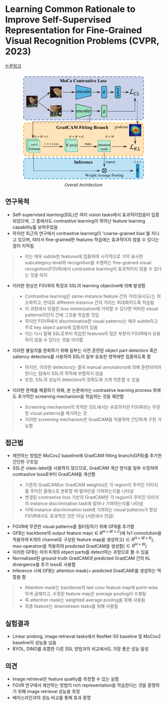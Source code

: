 # Learning Common Rationale to Improve Self-Supervised Representation for Fine-Grained Visual Recognition Problems (CVPR, 2023)

[논문링크](https://arxiv.org/abs/2303.01669)

<p align="center">
    <img width="400" alt='fig1' src="./img/05_31_01.png?raw=true"></br>
    <em><font size=2>Overall Architecture</font></em>
</p>

## 연구목적
- Self-supervised learning(SSL)은 여러 vision tasks에서 효과적이었음이 입증되었으며, 그 중에서도 contrastive learning이 뛰어난 feature learning capability를 보여주었음
- 하지만 최근의 연구에서 contrastive learning이 'coarse-grained bias'를 지니고 있으며, 따라서 fine-grained한 features 학습에는 효과적이지 않을 수 있다는 점이 지적됨
> - 이는 매우 subtle한 features에 집중하여 시각적으로 거의 유사한 subcategory-level의 recognition을 수행하는 fine-grained visual recognition(FGVR)에서 contrastive learning이 효과적이지 않을 수 있다는 것을 의미
- 이러한 현상은 FGVR의 특징과 SSL의 learning objective에 의해 발생함
> - Contrastive learning은 same-instance feature 간의 거리(유사도)는 최소화하고, 반대로 different-instance 간의 거리는 최대화하도록 학습됨
> - 이 과정에서 모델은 loss minimization에 기여할 수 있다면 어떠한 visual patterns이던지 간에 그것을 학습할 것임
> - 하지만 FGVR에서 discriminative한 visual patterns는 매우 subtle하고 주로 key object parts에 집중되어 있음
> - 이는 다시 말해 SSL로부터 학습한 features의 많은 부분이 FGVR에서 유용하지 않을 수 있다는 것을 의미함
- 이러한 불일치를 완화하기 위해 일부는 사전 훈련된 object part detectors 혹은 saliency detectors를 사용하여 SSL이 일부 유효한 영역에먼 집중하도록 함
> - 하지만, 이러한 detectors는 결국 manual annotations에 의해 훈련되어야 한다는 점에서 SSL의 목적에 부합하지 않음
> - 또한, SSL의 성능이 detectors의 정확도에 크게 의존할 수 있음
- 이러한 문제를 해결하기 위해, 본 논문에서는 contrastive learning process 외에도 추가적인 screening mechanism을 학습하는 것을 제안함
> - Screening mechanism의 목적은 SSL에서는 유효하지만 FGVR과는 무관한 visual patterns를 제거하는 것
> - 이러한 screening mechanism은 GradCAM을 적용하여 간단하게 구현 가능함

## 접근법
- 제안하는 방법은 MoCov2 baseline에 GradCAM fitting branch(GFB)를 추가한 간단한 구조임
- SSL은 class-label을 사용하지 않으므로, GradCAM 계산 방식을 일부 수정하여 contrastive loss로부터 GradCAM을 계산함
> - 기존의 GradCAM(or GradCAM weights)은 각 region이 주어진 이미지를 주어진 클래스로 분류할 때 얼마만큼 기여하는지를 나타냄
> - 변경된 contrastive loss 기반의 GradCAM은 각 region이 주어진 이미지의 instance discrimination task에 얼마나 기여하는지를 나타냄
> - 이때 instance discrimination task에 기여하는 visual patterns가 항상 FGVR에서도 효과적인 것은 아님 (서론에서 언급)
- FGVR에 무관한 visual patterns를 필터링하기 위해 GFB를 추가함
- GFB는 backbone의 output feature map($\in{R^{{H}\times{W}\times{C}}}$)에 1x1 convolution을 적용하여 K개의 channel로 구성된 feature map을 생성하고($\in{R^{{H}\times{W}\times{K}}}$), max-operation을 적용하여 predicted GradCAM을 생성함($\in{R^{{H}\times{W}}}$)
- 이러한 GFB는 마치 K개의 object parts를 detect하는 과정으로 볼 수 있음
- Normalized된 ground-truth GradCAM과 predicted GradCAM 간의 KL divergence를 추가 loss로 사용함
- Inference 시에 GFB는 attention mask(= predicted GradCAM)를 생성하는 역할을 함
> - Attention mask는 backbone의 last conv feature map에 point-wise하게 곱해지고, 수정된 feature map은 average pooling이 수행됨
> - 즉 attention mask는 weighted average pooling을 위해 사용됨
> - 최종 feature는 downstream tasks를 위해 사용됨

## 실험결과
- Linear probing, image retrieval tasks에서 ResNet-50 baseline 및 MoCov2 baseline의 성능을 넘음
- BYOL, DINO를 포함한 다른 SSL 방법과의 비교에서도 가장 좋은 성능 달성

## 의견
- Image retrieval은 feature quality를 측정할 수 있는 실험
- FGVR 연구에서 제안하는 방법이 rich representation을 학습한다는 것을 증명하기 위해 image retrieval 성능을 측정
- 베이스라인과의 성능 비교를 통해 효과 증명